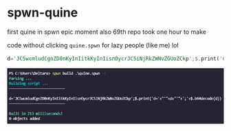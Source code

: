 # spwn-quine
first quine in spwn epic moment also 69th repo took one hour to make

code without clicking `quine.spwn` for lazy people (like me) lol
```rust
d='JC5wcmludCgnZD0nKyInIitkKyInIisnOycrJC5iNjRkZWNvZGUoZCkp';$.print('d='+"'"+d+"'"+';'+$.b64decode(d))
```
![epic output](output.png)
